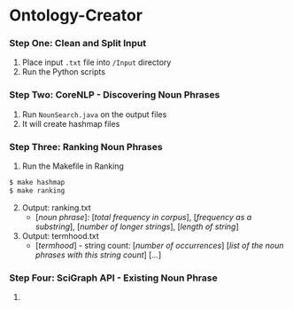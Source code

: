# Ontology-Creator

### Step One: Clean and Split Input
1. Place input `.txt` file into `/Input` directory
2. Run the Python scripts

### Step Two: CoreNLP - Discovering Noun Phrases
1. Run `NounSearch.java` on the output files
2. It will create hashmap files

### Step Three: Ranking Noun Phrases
1. Run the Makefile in Ranking
```sh
$ make hashmap
$ make ranking
```
2. Output: ranking.txt
	- [*noun phrase*]: [*total frequency in corpus*], [*frequency as a substring*], [*number of longer strings*], [*length of string*]
3. Output: termhood.txt
	- [*termhood*] - string count: [*number of occurrences*]
		[*list of the noun phrases with this string count*]
        [*...*]

### Step Four: SciGraph API - Existing Noun Phrase
1. 

